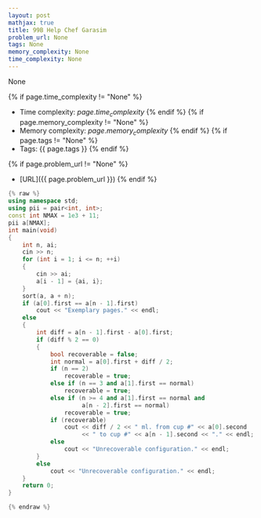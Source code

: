 ```yaml
---
layout: post
mathjax: true
title: 99B Help Chef Garasim
problem_url: None
tags: None
memory_complexity: None
time_complexity: None
---
```


None


{% if page.time_complexity != "None" %}
- Time complexity: ${{ page.time_complexity }}$
{% endif %}
{% if page.memory_complexity != "None" %}
- Memory complexity: ${{ page.memory_complexity }}$
{% endif %}
{% if page.tags != "None" %}
- Tags: {{ page.tags }}
{% endif %}

{% if page.problem_url != "None" %}
- [URL]({{ page.problem_url }})
{% endif %}

```cpp
{% raw %}
using namespace std;
using pii = pair<int, int>;
const int NMAX = 1e3 + 11;
pii a[NMAX];
int main(void)
{
    int n, ai;
    cin >> n;
    for (int i = 1; i <= n; ++i)
    {
        cin >> ai;
        a[i - 1] = {ai, i};
    }
    sort(a, a + n);
    if (a[0].first == a[n - 1].first)
        cout << "Exemplary pages." << endl;
    else
    {
        int diff = a[n - 1].first - a[0].first;
        if (diff % 2 == 0)
        {
            bool recoverable = false;
            int normal = a[0].first + diff / 2;
            if (n == 2)
                recoverable = true;
            else if (n == 3 and a[1].first == normal)
                recoverable = true;
            else if (n >= 4 and a[1].first == normal and
                     a[n - 2].first == normal)
                recoverable = true;
            if (recoverable)
                cout << diff / 2 << " ml. from cup #" << a[0].second
                     << " to cup #" << a[n - 1].second << "." << endl;
            else
                cout << "Unrecoverable configuration." << endl;
        }
        else
            cout << "Unrecoverable configuration." << endl;
    }
    return 0;
}

{% endraw %}
```